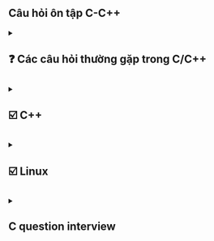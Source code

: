 ## Câu hỏi ôn tập C-C++ 
<details> 
<summary><h2> ❓ Các câu hỏi thường gặp trong C/C++<h2></summary>
<details>
    <summary><h3>⭐Tại sao lại sử dụng ngôn ngữ C<h3></summary>
    
C có nhiều ưu điểm chẳng hạn như : về mặc tốc độ, tính linh hoạt tính module và khả năng mở rộng. đặc biệt nó gần với ngôn ngữ máy cho khả năng linh hoạt vể kiểm soát vùng nhớ tác động lên phần cứng sâu hơn. 
</details>

<details>
    <summary><h3>⭐ Điểm khác biệt C/C++ <h3></summary>

C là ngôn ngữ cơ sở nền tảng cho nhiều ngôn ngữ khác, trong đó bao gồm c++, vì vậy c và c++ có nhiều điểm khác biệt nhau. C theo hướng thủ tục còn c++ hướng đối tượng. 
    
Hướng thủ tục là c chia nhỏ chương trình thành các hàm và hoạt động theo trình tự nhất định. C được trình bài theo hướng tuyến tính thông qua các hàm không có khái niệm lớp hay đối tượng như c++. các hàm của C thì hoạt động độc lập và không có khái niệm đóng gói hay kế thừa như c++.
Về biến thì các biến toàn cục và cục bộ được dùng để chia sẽ dữ liệu giữa giữa các hàm nhưng không có khả năng ẩn nó bên trong 1 đối tuọng .

Quy trình thực thi: thì C thực thi từ trên xuống dưới theo thứ tự, Không có khả năng Đa hình nay nạp chồng 1 cách linh hoạt như c++.

</details>

<details>
    <summary><h3> ⭐ Làm thế nào để tăng và giảm trong C <h3></summary>

++variable or variable++ 

> Sự khác nhau của chúng

++variable : Tăng trước sau dó mới dùng giá trị đó 
```c
int i = 7;
int x = 3;
int c = 7 + (++x) = 11;
```
variable++ : dùng rồi mới tăng 
```c
int i = 7;
int x = 3;
int c = 7 + (x++) = 10;
```

</details>

<details>
    <summary><h3>⭐ Khái niệm con trỏ treo lơ lửng trong C<h3></summary>

Là 1 con trỏ đến 1 vùng nhớ được giải phóng hay đến vùng nhớ k hợp lệ. Khi một con trỏ trở thành con trỏ lơ lửng việc sử dụng sẽ gây ra hậu quả không mông muốn. Khi ta cố gắng tri cập vào địa chỉ của con trỏ lơ lững ta có thể gặp lỗi runtime hay crash hoặc kết quả không đoán trước được.

</details>

<details>
    <summary><h3>⭐ Cách để bạn có thể lấy được dữ liệu người dùng <h3></summary>

Dùng scanf() để đọc giá trị từ bàn phím. Đọc dữ liệu theo các định dạng đã được chỉ định 
</details>

<details>
    <summary><h3>⭐ So sánh global variable và local variable <h3></summary>

- Về thời gian tồn tại
    G_var : tồn tại đến khi chương trình kết thúc.
    L_var : tồn tại trong func mà nó được khởi tạo và sẽ đươc giải phóng khi func kết thúc.
    Static L_var : sẽ tồn tại đến khi chương trình kết thúc. nhưng nó chỉ được gọi tại func khai báo nó. và giữ nguyên giá trị khi được gọi lại tại hàm.
- Về vị trí lưu trữ : 
    G_var: được lưu ở phân vùng data or bss tùy thuộc vào cách khai báo.
    L_var: được lưu tại phân vùng stack của bộ nhớ.
    static l_var : được lưu tương tự như G_var. 

</details>

<details>
    <summary><h3>⭐ String có phải là một kiểu dữ liệu không <h3></summary>

- String không phải là một kiểu dữ liệu nguyên thủy. thay vào đó chuổi trong C được biểu diễn thông qua một mảng ký tự(char []) được kết thúc bằng '\0' null character.
- String có thể được khai báo ở stack head hay là cả .rodata (read only data) dùng con trỏ để trỏ đến phân vùng đó.

</details>

<details>
    <summary><h3>⭐ Library<h3></summary>
Có 2 loại lib là static lib và dynamic lib(shared lib)
>> Sự khác nhau giữa chúng 
    Static lib : là tập hợp các file object đã biên dịch sẵn liên kết lại thành 1 file .a (unix) hay lib(win) Khi biên dịch toàn bộ mã cần thiết từ static lib sẽ được nhúng thảng vào file thực thi . 
    = load nhanh hơn không cần reslove symbol lúc runtime 
    = file thực thi lớn, cần build lại chương trình lúc cập nhật, có thể taoj bản dư thừa củ cùng một thư viện dùng các ứng dụng khác nhau 
    dynamic lib: là thư viện biên dịch riêng biệt .so (unix) hay .dll (win) khi biên dịch chỉ thông tin metadata và sysbol được nhúng vào file thực thi 
    = kích thước file thực thi nhỏ hơn, dễ cập nhật thư viện mà không cần build lại chương trình, các ứng dụng khác nhau có thể dùng chung 1 bản thư viện 
    = Phụ thuộc vào file trên hệ thống thiếu .so hay dll sẽ không chạy, việc resolve symbol có thể mất thời gian lúc runtime, rủi ro version mismatch
</details>

<details>
    <summary><h3>⭐ Khái niệm statck trong C/c++<h3></summary>

là dạng cấu trúc dữ liệu FILO: có nghĩa là dữ liệu đưa vào đầu tiên sẽ nằm dưới đái và khi lấy ra sẽ lấy từ trên xuống.
Stack có bộ nhớ rất thấp tùy thuộc vào kiến trúc hệ điều hành. nếu khai báo vượt quá sẽ gây ra lỗi tràn stack (Stack overflow)
</details>

<details>
    <summary><h3>⭐ Điều gì xảy ra khi một ngoại lệ (exception) được ném ra và không được bắt<h3></summary>

- Ứng dụng bị dừng đột ngột : hệ điều hành trình biên dịch sẽ chấm dứt quá trình thực thi của chương trình để ngăn chặn hành vi không mong muốn 
- Thông báo lỗi hệ thống
- Rò rỉ tài nguyên : Ngoại lệ xảy ra trong khi tài nguyên như tệp tin, bộ nhớ hoặc kết nối mạng đang được sử dụng mà không có cơ chế giải phóng có thể dẫn đến rò rỉ tài nguyên.
- Trạng thái không nhất quán : Nếu chương trình thực hiện 1 thao tác quan trọng(ví dụ như cập nhật dữ liệu) dữ liệu có thể bị sai lệch hoặc không được lưu trữ đầy đủ 
- Ảnh hưởng đến trạng thái người dùng : Trong các ứng dụng giao diện người dùng một ngoại lệ không được xử lý có thể khiến ứng dụng bị treo .
</details>

<details>
    <summary><h3>⭐ Điều gì xảy ra khi ta cố gắn giải phóng con trỏ đã giải phóng trc đó <h3></summary>

- Lỗi segmentation fault Hệ thống có thể phát hiện lỗi truy cập bộ nhớ không hợp lệ và chấm dứt chương trình với lỗi segmentation fault 
- Lỗi khó đoán định : Bộ nhớ có thể thay đổi không mong muốn, dẫn đến hành vi kỳ lại trong chương trình mà khó xác định nguyên nhân .
- Rò rỉ hoặc hỏng bộ nhớ: một số hệ thống quản lý bộ nhớ có thể cấp phát lại vùng nhớ bị giải phóng, gây ra lỗi truy suất dữ liệu hoặc chương trình treo.
- Lỗ hỏng bảo mật 
</details>

<details>
    <summary><h3>⭐ Cấu trúc dữ liệu tree<h3></summary>

- Là một kiểu cấu trúc phân cấp trong đó mỗi phần tử(node) có thể có nhiều phần tử con Một số loại cây phổ biến 

Binary tree(cây nhị phân) : mỗi note có tối đa 2 phần tử con  
binary search tree cây nhị phân có tính chất đặt biệt. Với mỗi node, tất cả các giá trị bên trái nhỏ hơn node và các giá trị bên phải lớn hơn node 
B-tree : được dùng trong nhiều hệ thống tệp
AVL-tree Cây Bts có thêm tập tính cân bằng để đảm bảo hiệu xuất tốt khi tìm kiếm.  
</details>

<details>
    <summary><h3>⭐ Khái niệm binary tree<h3></summary>

-> cấu trúc dữ liệu dạng cây mỗi node có tối đa 2 node con một bên trái 1 bên phải , có 1 node root từ đó các node con được xây dựng dựa trên node root. 
-> Có thể rỗng, tức là không có node nào. 

</details>

<details>
<summary><h3>⭐ Sự khác biệt của delete và delete [] trong c++<h3></summary>

-> cả 2 đều được dùng để giải phóng bộ nhớ của một đối tượng được cấp phát bằng new.
->> delete : giải phóng một đối tượng được cấp phát bằng new.
->> delete[] : giải phóng một mảng đối tưởng cấp phát bằng new[].
</details>

<details>
<summary><h3>⭐  <h3></summary>
</details>
</details>

<details>
<summary><h2>☑️ C++ <h2></summary>

<details>
<summary><h3>🌏 Class and Object<h3></summary>

-> Class là gì :  class là một kiểu cấu trúc dữ liệu trong c++ do người dùng tự định nghĩa dùng để mô tả các thuộc tính và phương thức. class là một khuôn mẫu sẽ không tốn bộ nhớ ram cho đến khi được dùng để khởi tạo.
-> object là gì : là 1 đối tượng được khai báo tư class và nó sẽ chiếm một vùng nhớ cụ thể trên ram để lưu trữ dữ liệu và cung cấp các phương thức của class.

<details>
<summary><h4>💙 Constructor and destructor <h4></summary>
-> Constructor là gì : Constructor là 1 phương thức đặt biệt, được gọi khi khởi tạo object. mục đích là khởi tạo giá trị ban đầu cho obj. 
->> Đặc điểm : có trùng tên với class và không có kiểu trả về kể cả kiểu void, có thể overload được với các parameter khác nhau.

-> Destructor  là gì : ngược lại với destructor là 1 phương thức được gọi tự động khi object ra khỏi phạm vi hoạt động hoặc bị giải phóng.
->> Đặc điểm : giống tên class nhưng có dấu ngã và kcos tham số và k overload.

</details>
<details>
<summary><h4>💙 Copy constructor<h4></summary>

-> là 1 contructor đặt biệt để tạo 1 đối tương mới bằng cách sao chep giá trị của 1 obj hiện có. nó được dùng nếu bạn muốn đảm bảo quá trình copy 1 cách chính xác và và kiểm soát được hành vi sao chep. 
->> Tham số truyền vào là 1 tham chiếu hằng đến 1 obj 
->> copy là 1 khái niệm và deep copy hay shallow là 1 quá trình thực hiện 

```c++
class obj1 {
    public:
    int x ;
    obj1(int a) : x(a){}
    obj1(const obj1 &a){
        x = a.x;
    }
};

int main(void){
    obj1 myObj(2);
    obj1 my_2 = myObj;
    printf("%d",my_2.x); // => out 2
    return 0;
}
```
</details>
<details>
<summary><h4>💙 Move constructor <h4></summary>

-> Move constructor la gi : là 1 constructỏ đặc biệt thay vì sao chép lại nó sẽ lấy giá trị của 1 obj sẵn có và đặt giá trị của obj có sẵn về trạng thái hợp lệ nhưng rỗng (con trỏ của đối tượng cũng sẽ là con trỏ null pointer) 

-> ứng dụng: khi làm việc với dữ liệu lớn(như mảng hay danh sách hoặc đối tượng có vùng nhớ động) thì giúp giảm tài nguyên và tối ưu chi phí. đảm bảo thao tác nhanh chống mà không tạo ra bản sao.

```c++
class obj1 {
    public:
    int* x ;
    obj1(int a) : x(a){}
    obj1(obj1 &&a){
        x =new int(a.x);
    }
};

int main (void){
    obj1 my_1(2);
    obj1 my_2 = std::move(my_1);
    my_1.x ; /// khong co gi
    my_2.x ; /// 2
}
```
</details>

<details>
<summary><h4>💙 Shallow copy <h4></summary>

-> tạo bản sao chứa tham chiếu hoặc con trỏ đến dữ liệu góc thay vì sao chép toàn bộ. vì vậy khi thay đổi giá trị thì đối tượng gốc cũng bị ảnh hưởng. do cùng tham chiếu đến 1 địa chỉ.
-> lưu ý shallow copy có thể gây lỗi , đặt biệt trong trường hợp giải phóng bộ nhớ. con trỏ obj còn lại sẽ bị tình trạng con trỏ lơ lửng.
```c++
class obj1 {
    public:
    int* x ;
    obj1(int a) {
        x = new int (a);
    }
    obj1(const obj1 &a){
        x =a.x;
    }
};

int main (void){
    obj1 my_1(2);
    obj1 my_2 = my_1;
    my_1.x ; /// 2
    my_2.x ; /// 2
}
```
</details>
<details>
<summary><h4>💙 Deep copy  <h4></summary>

-> là cách sao chép mà các đối tượng bằng cachs nhân bản hoàn toàn và nó đều đọc lập và không chia sẽ vùng nhớ với đối tượng gốc.
```c++
class obj1 {
    public:
    int* x ;
    obj1(int a) {
        x = new int (a);
    }
    obj1(const obj1 &a){
        x =new int (*a.x);
    }
};

int main (void){
    obj1 my_1(2);
    obj1 my_2 = my_1;
    my_1.x ; /// 2
    my_2.x ; /// 2
    *my_2.x =3;
    my_1.x ; /// 2
    my_2.x ; /// 3  
}
```

</details>
<details>
<summary><h4>💙 Friend  <h4></summary>

-> dungf để khai báo một hàm hoặc 1 class là bạn bè của 1 class khác khi 1 hàm hoặc 1 class đuocwj khai báo friend nó có quyền truy cập vào các thành viên (private) or protected mặc dù theo mặc định thì các hàm này chỉ cps thể truy cập từ bên trong class.
```c++
class myObj{
    private : 
    int x;
    public :
    myObj(int a) : x(a){}

    friend void display (const myObj &obj);
}

void display (const myObj &obj){
    printf("%d", obj.x);
}

int main (){
    myObj o1(1);
    display(o1); // 1
    return 0;
}
/////////////////
class myObj{
    private : 
    int x;
    public :
    myObj(int a) : x(a){}

    friend class B;
}
class B{
    public:
    void display (const myObj &obj){
    printf("%d", obj.x);
}
}

int main (){
    myObj o1(1);
    B o2;
    o2.display(o1); // 1
    return 0;
}
```
</details>
<details>
<summary><h4>💙 this pointer <h4></summary>

-> COn tror this được sử dụng bên trong class giúp tham chiếu đến đối tượng hiện tại đang goi thành viên của class. 

->> Chỉ dùng bên trong class luôn trỏ đến đối tượng hiện tại tức là đối tượng mà phương thức đó đang gọi giúp tham chiếu đến chính đối tượng hiện tại đâg gọi thành viên của class. Hữu ích khi có sự trùng lập giữa biến và tham số giúp phân biệt rõ ràng hơn

</details>
</details>

<details>
<summary><h3>🌏 Overloading <h3></summary>

- Overloading là gì : là một kỹ thuật trong c++ cho phép nạp chồng các hàm toán tử có tên trùng nhau nhưng có các chức năng khác nhau, dựa vào số lượng hoặc kiểu tham số mà ta cung cấp. overloading giúp cho mã nguồn linh hoạt và dễ đọc hơn

- lưu ý khi dùng không thể overload :: .* . . hai hàm chỉ dựa trên kiểu trả về

- overloading  function : sử dụng 1 tên hàm cho nhiều chức năng dựa vào tham số truyền vào.
- operator overloading : mở rộng chức năng của toán tử để làm việc với kiểu dữ liệu tùy chỉnh.

<details>
<summary><h4>💙 copy <h4></summary>

- Khi operator overloading = kiểm soát đối tuongjw được gán từ đối tượng khác

- Toán tử này nó khác với copy constructor nó chỉ được gọi khi cả 2 đã tồn tại 

```c++
class my_obj{
    private :
        int * data;
    public :
        my_obj(int a){
            data = new int(a);
        }
        my_obj& operator=(const my_obj& obj){
            if (this != &obj){
                delete data;
                *(this->data) = new(*obj.data);
            }
            return *this;
        }
};

int main void {
    my_obj o1(12);
    my_obj o2(1);
    o2 = o1;
    // o2.data =12
}

```
</details>
<details>
<summary><h4>💙 Move <h4></summary>

tương tự như move constructor thì move operator cũng là duy chuyển dữ liệu từ đối tượng này sang đối tượng khác và đưa dữ liệu của đối tưởng củ thành rỗng . chỉ khác là nó chỉ áp dụng cho 2 đối tượng đã tạo rồi. 

```c++
class my_obj{
    private :
        int * data;
    public :
        my_obj(int a){
            data = new int(a);
        }
        my_obj& operator=(const my_obj& obj){
            if (this != &obj){
                delete data;
                *(this->data) = new(*obj.data);
                obj.data = nullptr; 
            }
            return *this;
        }
};

int main void {
    my_obj o1(12);
    my_obj o2(1);
    o2 = std::move(o1);
    // o2.data =12
    // o1.data = null
}

```
</details>

<details>
<summary><h4>💙 member function <h4></summary>

- khi overloading member function thì các member đó có thể cùng trong 1 class cùng tên với nhau nhưg sẽ khác các parameter 
</details>

</details>

<details>
<summary><h3>🌏 Inheritance <h3></summary>

- Inheritance là gì : Cho phép các lớp con kế thừa các thuộc tính và phương thức của lớp khác. Mục đích là giảm thiểu mã nguồn tái sữ dụng lại mã.

- public Inheritance : lớp con kế thừa các thành phần của lớp cha và đặt nó ở trạng public bên lớp con. các trạng thái protected được kế thưa nhưng sẽ vẫn ở trạng thái protected và chỉ có thể truy cập bằng các phương thức được cup cấp ở lớp con.Đối vói private khi kế thừa thì lớp con vẫn có nhưng các thành phần này phải được gọi từ public tại lớp cha khai báo và lớp con kế thừa.

- protected Inheritance : lớp con kế thừa và đặt các kế thừa ở trạng thái protected tức là không thể gọi bên ngoài nhưng có thể gọi thông qua các method mà lớp con cung cấp và có thể kế thừa cho các lớp con tiếp theo.

- private Inheritance : Lớp con kế thừa và đặt tất cả các thuộc tính về pravite. thành viên private của lớp cha vẫn phải gọi qua phương thức được khai báo ở lớp cha. còn các thành viên ở protected or public vẫn có thể truy cập qua phương thức của lớp con. nhưng các kế thừa sau sẽ phải được gọi qua phương thức của lớp lớn hơn.

<details>
<summary><h4>💙 Constructor and destructor <h4></summary>

- Khi lóp con được khởi tạo thì nó sẽ gọi constructor của lớp cha trước. nếu lớp cha không có constructor thì chương trinhf sẽ tạo 1 constructor cho lớp lớp đó. nếu lớp cha k khai báo constructor defaul mà khai báo constructor có tham số cài đặ thì lớp con phải gọi tường minh trước VD:
```c++
class parent {
    private : 
        int data;
    public :
        parent(int a) : data(a){}
};

class child : public parent {
    private : 
        int data;
    public :
        chill(int value ) : parent(value){}
};
```

</details>

<details>
<summary><h4>💙 Copy and move <h4></summary>

Copy hoặc Move Constructor trong Kế thừa:

Copy/Move Constructor không chỉ ở lớp con mà còn ở lớp cha:

Khi lớp con có copy constructor hoặc move constructor, lớp con phải tường minh gọi copy hoặc move constructor của lớp cha.

Nếu không gọi tường minh, copy/move constructor mặc định của lớp cha (nếu có) sẽ được gọi tự động.

Constructor mặc định và Constructor đặc biệt:

C++ sẽ tự động tạo constructor mặc định (default constructor), copy constructor mặc định, hoặc move constructor mặc định cho lớp, nhưng:

Chỉ khi lớp không khai báo bất kỳ constructor nào.

Nếu lớp có các trường hợp đặc biệt như con trỏ hoặc quản lý vùng nhớ động, và không định nghĩa copy/move constructor tường minh, các constructor mặc định có thể không được tạo, dẫn đến lỗi biên dịch hoặc lỗi khi chạy chương trình (runtime).

Khi đã khai báo constructor bất kỳ:

Nếu một lớp đã khai báo constructor (ví dụ, constructor có tham số), C++ sẽ không tạo constructor mặc định hoặc copy/move constructor mặc định.

Điều này là do C++ coi rằng lập trình viên muốn tự kiểm soát cách đối tượng được khởi tạo.

Khi lớp cha chỉ có constructor tham số, mà lớp con không gọi tường minh copy/move constructor của lớp cha, điều này sẽ gây lỗi biên dịch.

Hậu quả khi không gọi tường minh trong kế thừa:

Khi lớp cha không có constructor mặc định và lớp con không gọi tường minh copy/move constructor của lớp cha, chương trình không thể biên dịch được do thiếu cách khởi tạo phù hợp cho lớp cha.

</details>

</details>

<details>
<summary><h3>🌏 Polymorphism  <h3></summary>

- là tính đa hình trong lập trình hướng đối tượng cho phép 1 đối tượng có thể biểu diễn theo nhiều thuộc tính khác nhau giúp tăng tính linh hoạt mở rộng trong thiết kế chương trình.

- có 2 loại đa hình : 
    
    compiler-time polymorphims : đây là loại đa hình quyết định cách thức hoạt động  của đối tượng tại thời điểm biên dịch chương trình.

    runtime polymorphism : quyết đinh cách thức tại thời điểm chạy. DDuocj thực hiện thông qua kế thừa hoặc hàm ảo hóa(virtual function)

<details>
<summary><h4>💙 Virtual <h4></summary>

- là 1 method trong lớp base được thiết kế để có thể ghi đè bởi các lớp dẫn xuất, cho phép thực hiện runtime-polymorphism. 

- khi 1 phương thức được khai báo virtual điều này có nghĩa là lớp dẫn xuất có thể overide lại cùng tên cùng tham số 

- c++ tạo 1 bảng đặt biệt Vtable chứa các con trỏ đến các phương thức tương ứng của đối tượng thay vì phương thức của lớp cơ sở. tại thời gian chạy con trỏ được sử dụng đê truy cập đến phương thức thực tế của đối tượng. 

- Dùng chung virtual cùng với destructor trong kế thừa đảm bảo destructor của lớp cơ sở được gọi một cách chuẩn sat ví dụ như trong trường hợp dùng con trỏ lớp cơ sở để quản lý đối tượng của lớp dẫn suất mà không dùng virtual thì khi chúng ra giải phóng con trỏ chỉ giải phòng vùng nhớ của lớp cơ sở lớp dẫn xuất k được gọi destructor đúng cách.

vd : khi dùng chung với virtual destructor

```c++
class base{
    private :
        int a
    public : 
        base(int a) : this->a(a){}
        virtual ~base(){
            cout << "Base destructor called" << endl;
        };
};

class derived : public base {
    private:
    int* data;

public:
    derived() {
        data = new int[100]; // Cấp phát vùng nhớ
        cout << "Derived constructor called" << endl;
    }

    ~derived() { // Destructor của lớp dẫn xuất
        delete[] data; // Giải phóng vùng nhớ
        cout << "Derived destructor called" << endl;
    }
};

int main(void){
    base *obj = new derived();
    delete obj;
}
```

    output : Derived destructor called
             Base destructor called




</details>
<details>
<summary><h4>💙 Abstract <h4></summary>

- Đươc sử dụng để định nghĩa 1 khung chung hoặc giao diện cho các lớp dẫn suất. Nó k được sử dụng trực tiếp mà được khai báo qua các lớp con.

- Note : các lớp kế thừa phải khai báo nó không thì chính lớp đó cũng thành 1 abstract . Nên có các virtual destructor để đảm bảo được hủy đúng cách.

- lợi ích là nó tanwng tính linh hoạt và khả năng mở rộng. các lớp mới dễ dàng kế thừa và triển khai mà không cần thay đổi mã nguồn hiện tại. Hổ trợ đa hình giúp các đối tượng khác nhau có thể xử lý thông qua 1 giao diện chung.

</details>
</details>

<details>
<summary><h3>🌏 Smart pointer  <h3></summary>

- smart pointer là một khái niệm dùng để quản lý tự động vùng nhớ động và tài nguyên, thay vì phải lo lắng về việc giải phóng vùng nhớ sau khi dùng. Smart pointer sẽ tự động giải phóng sau khi dùng tránh rò rỉ và duoble delete trong lập trình.

- Các loại smart pointer

    Unique pointer : Chỉ định rỏ quuyền sở hữu ownship của tài nguyên , tại 1 thời điểm chỉ có 1 unique pointer không thể sao chép nhưng có thể move nó. 

    Share poniter : Hổ trợ nhiều đối tượng chia sẽ quyền sở hữu, nó dùng reference count để đếm số lượng đối tượng đang sở hữu khi mà = 0 thì sẽ tự động giải phóng vùng nhớ. 

```c++
int main (void){
    std::share_ptr<int> ptr_1 = std::make_share<int>(20); // count = 1
    {
        std::shared_ptr<int> ptr2 = ptr1; //count = 2
    }
    //count = 1
    return 0;  // count = 0

}
```
    Luu y khi dùng share_pointer phải tránh vòng lập tham chiếu như share A = share b ; và share b lại = share a nếu như vậy referent count sẽ không bao giờ bằng 0; 

    Cách giải quyết là dùng weak pointer vì weak pointer không tăng vòng lập tham chiếu. nó chỉ theo dỗi share poniter mà không tham gia vào quyền sở hữu

</details>

<details>
<summary><h3>🌏 STL<h3></summary>

- Là 1 thư viện tiêu chuẩn trong c++ cung cấp 1 tập hợp các công cụ mạnh mẻ trong c++ để làm việc với cấu trúc dữ liệu và thuật toán. Nó được thiết kế để giúp Dev dễ dàng thao tác với dữ liệu đồng thời đảm bảo tính hiệu quả trong việc quản lý bộ nhớ, xử lý các phép toán, và thực thi các thuật toán phổ biến. 

- Container : là 1 cấu trúc dữ liệu giúp nó quản lý cá nhóm phân tử  các contaner tiêu biểu như list vector 

- Algorithm : STL cung cấp các thuật toán được định nghĩa trước để xử lý dữ liệu như: Sắp xếp (sort) Tìm kiếm (find) Duyệt (for_each) Loại bỏ (remove) Thuật toán hoạt động trên các container thông qua iterators.

- Iterarors : Iterators là công cụ để duyệt qua các phần tử trong containers. Nó tương tự con trỏ, giúp bạn truy cập tuần tự các phần tử.

- Lợi ích của STL:

        Tăng năng suất lập trình:
        Giảm thời gian viết mã nhờ các công cụ đã được tối ưu và thử nghiệm kỹ lưỡng.

        Tính linh hoạt:
        STL cung cấp các công cụ có thể làm việc với bất kỳ loại dữ liệu nào thông qua templates.

        Hiệu suất cao:
        Các cấu trúc dữ liệu và thuật toán trong STL được tối ưu hóa để hoạt động hiệu quả cả về tốc độ và sử dụng bộ nhớ.

        Mã nguồn dễ đọc và bảo trì:
        Sử dụng STL làm cho mã nguồn ngắn gọn, dễ hiểu và có tính module cao.

<details>
<summary><h4>💙 Templates <h4></summary>

- Cung cấp một cách để tạo ra các hàm hoặc các lớp mà kiểu dữ liệu được định nghĩa 1 cách tổng quát. Khi sử dụng templates c++ sẽ tạo ra các phiên bản cụ thể của các hàm hoặc các lớp tương ứng trong quá trình biên dịch

- Function templates : Cho phép định nghĩa hàm với kiểu dữ liệu tổng quát

vd 
```c++
template <typename T>
T add(T a, T b){
    return a+b;
}

int main(void){
    add<float>(5.6, 1.2); // add = 6.7 float
    add<int>(12,3); // 15 int
}

```

- Class template : ddinhj nghia lop voi nhieu kieu du lieu khac nhau

```c++
template <typename A>
class base{
    A data;
    base(A data) : this->data(data){}
    ~base();
}

int main(){
    base<int> obj_1(1); // data = int = 1
    base<string> obj_2("Khoi"); // data = string = Khoi
}
```





</details>

</details>

<details>
<summary><h3>🌏 Lambda expressions<h3></summary>

- Là 1 hàm ẩn danh được khai báo ngay tại nơi cần sử dụng. nó hoạt động như 1 hàm bình thường nhưng có 1 số điểm khác biệt : Không cần đặt tên , có thể truyền trực tiếp vào hàm khác, có thể bắt biến từ môi trường bên ngoài. 

- lợi ích viết hàm ngắn gọn xử lý lọgic ngay tại thời điểm và nó thích hợp với các hàm STL library.  

cấu trúc 
```c++
    [capture] (int x) {body}
    capture : bắt biến từ môi trường bên ngoài 
    (int x) : parameter 
    {body} : xử lý logic 
```

Vd 
```C++
int main (void){
    auto num = [](int a ){return a+1 };
    num(1); // num =2

    vector<int> a = {1,2,3,4,5};

    for_each(a.begin();a.end();
        [](int x){
            cout << x<<endl;
        } 
    );
}

```
</details>

</details>

<details>
<summary><h2>☑️  Linux <h2></summary>

- Là 1 hệ điều hành mã nguồn mở, thuộc họ hệ điều hành giống Unix được xây dựng dựa trên nhân linux. Nổi tiếng với tính linh hoạt ổn định và bảo mật. Thường dùng cho máy chủ, thiết bị nhúng và cả máy tính cá nhân. Đặc điểm nổi bật của Linux là mã nguồn mở, cho phép mọi ng có thể xem và sửa đổi và phân phối mã nguồn điều này làm cho cộng đồng mạnh mẻ và liên tục cải tiến. 
<details>

<summary><h3>⏩ Linux file system <h3></summary>

- Tổng quan về file 
    
    Regular file : các file như file text, file excutable
    Directories file : file chứa các file khác.
    Character device file: file đại diện cho các thiết bị không có địa chỉ vùng nhớ. (các ngoại vi như chuộc )
    Block deviec file: File đại diện cho các thiết bị có địa chỉ vùng nhớ (usb bộ nhớ)
    Link file : file đại diện cho file khác. 
        -Hard link: Chia sẻ dữ liệu, file này mất thì file kia vẫn dùng được.

        -Soft link: Chỉ dẫn đường tới file gốc, file gốc mất thì link bị "hỏng."
    
    Socket file : file đại diện cho socket
    pipe file : file đại diện cho pipe

- Phân quyền 

    -rwxrw-rw-

    dấu dầu tiên là loại file 
    3 vị trí têp là là user (u) : 
    3 vị trí kế là group (g) : Linux cho phép add ng dùng vào group nên chỉ có ng trong group mới được sữa
    3 vị trí cuối là other (o) : ai cũng có quyến sữa

    read (r), write (w), excute(x)

lệnh đổi user , sudo chown <name> <file>
lệnh đổi về root 
sudo chown root file_name
Thay đổi nhóm:

bash
sudo chown :root file_name
Thay đổi cả user và group:

bash
sudo chown root:root file_name

giao tiếp với file có các hàm như system call 

open (file, flag mode) return fd(file descriptor)

write (fd, buf, size)




</details>
<details>

<summary><h3>⏩ Multi-Threading <h3></summary>

- cho phép chương trình thực thi nhiều tác vụ đồng thời với nhau. từ đó tăng hiệu suất và giảm thời gian chờ của ứng dụng 

- contextswitch time : thread switch lẹ hơn process.
- Share memory : các thread nằm cùng 1 process dễ dàng trao đổi dữ liệu với nhau . Trên hệ thống multi-core thì các thread có thể hoạt song song với nhau. Nếu 1 thread mà bị block thì các thread khác vẫn hoạt động bình thường. và khi tạo 1 thread thì chúng sẽ được đặt trong stack segment. 

- Nếu crashed thì các threads trên cùng 1 process sẽ bị tạm dừng ngay. Các thread thì nó sẽ ngang hàng với nhau. 

- Để định danh 1 thread thì nó là threadID có thể là số nguyên hoặc nó là 1 struct thông thường nó là 1 struct. Để mà so sánh 2 thằng struct này thì có hàm pthread_self() : threadID và pthread_equal() : truyền vào 2 thread và trả lại kết quả xem nó có giống nhau không .

- Khi viết 1 hàm main process thì hàm đó đc gọi là main thread luôn. tiến trình mà chỉ có main thread thì đơn luồng. còn tiến trình mà tạo thread là đa luồng. 

</details>
<details>

<summary><h3>⏩ Socket <h3></summary>

- là 1 cơ chế truyền thông cho phép các tiến trình có thể giao tiếp với nhau trên cùng 1 thiết bị hay kể cả là khác thiết bị.

- socket được đại diện bởi 1 file socket descriptor. thông tin được mô tả trong file socket 1 domain, type, protocol. 

-> Domain : Unix domain, Internet domain

    Unix domain : giao tiếp giữa các tiến trình trê cung 1 thiết bị.

    Internet domain : giao riếp thông qua Internet IPV4 IPV6.

-> Type có 2 loại : 

    Stream socket (TCP) : qua 3 bước bắt tay để tạo liên kết 
    -> Bind 
    -> Listen 
    -> accept 
    - dữ liệu truyền đi tin cậy đảm bảo nhận theo thứ tự , yêu cầu tạo kết nối trước khi truyền, thường dùng khi chuỗi dữ liệu bit

    Datagram socket (UDP) : nó đơn giản hơn TCP
    - Không tin cậy dữ liệu truyền đi có thể mất, khoogn theo thứ tự, không có thông báo khi truyền lỗi. Không cần tạo kế nối trước khi truền. Truyền data ngay cả khi tiến trình khác k tồn tại. Thường được dùng nếu dữ liệu là các gói tin,


-> ptotocol là cách thức đóng gói dữ liệu cung 1 cập Domain và type chỉ tồn tại 1 protocol nên thường bằng 0 

các bước dùng các system call socket (stream)

Master :
    socket : tạo file socket
    blind : gán socket với địa chỉ
    listen : lắng nghe các kết nối trong hàng đợi
    accept : chấp nhận các kết nối.
client
    connect -> master accept 

    sau đó giữa 2 socket sẽ trao đổi qua read anh write

các bước dùng các system call socket (UDP)

    socket : tạo file socket
    blind : gán socket với địa chỉ

    sau đó giữa 2 socket sẽ trao đổi qua read anh write
</details>
<details>

<summary><h3>⏩ Character device file <h3></summary>

- là mọt loại file trên linux/ unix dùng để giao tiếp giữa user space và kernel space bằng cách ghi và đọc từng byte thường được sử dungjh các thiết bị như usb, thiết bị ngoại vi. đây là cách hữu ích để truyền dữ liệu hoặc gửi yêu cầu. 

- Majo và Minor Là : Là 2 thông số quan trọng trong quản lý các thiết bị và tệp thiết bị. Major number đại diện cho trình điều khiển tương ứng mà kernel dùng để giao tiếp với thiết bị. Minor number là loại cụ thể mà Major quản lý. 

- Class đại diện cho 1 nhóm thiết bị cùng loại giúp cho việc tổ chức và quản lý thiết bị tốt hơn. khi tạo classs các thiết bị cùng 1 class sẽ xuat hienj trong sys/class.

- class hổ trợ tạo device file tương ứng trong dev khong cần phải tạo thủ công bằng mknod. 

- dễ dàng mwor rộng tái sử dụng do nó tạo 1 giao diện chung cho tát cả các thiết bị trong cùng 1 nhóm 

- thích hợp với hệ thống sysfs nó sẽ tạo ra các entry tương ứng trong sysfs. Entry chứa các thuộc tính trạng thái của thiết bị cho phép người dùng hoặc ứng dụng thao tác với thiết bị thông qua các tệp trong sys/class

các lệnh tạo 

    int alloc_chrdev_region(dev_t * dev, unsigned baseminor, unsigned count, const char * name); lệnh cấp phát mijor, minor

    struct class : struct tạo class 

    struct class * __class_create(struct module * owner, const char * name, struct lock_class_key * key); : lệnh tạo class

    struct device * device_create(struct class * class, struct device * parent, dev_t devt, void * drvdata, const char * fmt, ...); lệnh tạo device
    
trong linux khi các lệnh tạo sẽ có các leebnhj hủy tương ứng

như class thì class_destroy, device_destroy
cấp phát thì có lệnh hủy cấp pháp unregister_chrdev_region : hủy đăng ký mijor and minor.

- Cấu trúc cdev struct là một phần của charactor device interface. Cấu trúc của nó giúp dễ dàng đăng ký và quản lý thiết bị với kernel. Mỗi thiết bị ký tự trong kernrnel thường được liên kết với instance của struct cdev. Nó liên kết thiết bị với hàm gọi hệ thống systemcall như open read, write , ioctl thông qua file_operations.

các thành phần chính của nó : 
    
    Kobject : đối tượng quản lý. 
    const struct file_opeartions *ops trỏ đến bảng hàm thao tác trên file
    dev_t dev : lưu Mijor minor.
    count : số lượng thiết bị quản lý

Example 
```c
#include <linux/module.h> 
#include <linux/fs.h>
#include <linux/device.h>
#include <linux/cdev.h>

struct __MDEV{
    struct class *m_class;
    dev_t m_dev;
    struct cdev m_cdev;
}mdev_t;

/*Function prototype*/
static ssize_t m_read(struct file *flip, char __user *buf, size_t size, loff_t *offset );
static ssize_t m_write(struct file *flip, char __user *buf, size_t size, loff_t *offset );
static int m_open(struct inode *inode, struct file *flip);
static void m_close(struct inode *inode, struct file *flip);

static struct file_operations fops = {
    .owner = THIS_MODULE,
    .read = m_read,
    .write = m_write,
    .open = m_open,
    .release = m_close
};
static int __init module_init(void){
    /*alloc region*/

    if (alloc_chrdev_region(&mdev_t.m_dev, 0,1,"m_dev") < 0){
        pr_err(" Alloc region failed\n");
    }

    /*create class*/
    mdev_t.m_class = class_create(THIS_MOUDLE,"class_dev");

    if(device_create(mdev_t.m_class,NULL, mdev_t.m_dev,NULL, "m_device") < 0){
        pr_err("error");
    }

    /*Create cdev struct*/
    cdev_init(&mdev_t.m_cdev,&fops);

    /*adding charracter device to the systerm*/
    cdev_add(&mdev_t.m_cdev,mdev_t.mdev, 1 );
}

```
</details>
<details>
<summary><h3>⏩ Sysfs<h3></summary>

Sysfs là gì : là 1 hệ thống tập tin ảo trong linux cung cấp giao diện giúp người dùng có thể truy cập và cấu hình các thông số của kernel thông qua hệ thống tập tin 
thường được gắn vào /sys nó thay thế /proc ở mục đích rỏ hơn ở thông tin hệ thống. 
sys tập trung vào thông tin phân cứng và kernel trong khi đó proc thì cung cấp tập trung vào thông tin tiến trình 

- Để tạo sysfs cần dùng kobject hoặc device_create_file() sau khi tạo sẽ xuất hiện entry bên trong /sys

- sysfs hổ trợ các thao tác độc ghi qua attribute có callback  show() để đọc hoặc strore() để ghi.

- ứng dụng thực tế quản lý thiết bị phần cứng mà không truy vấn trực tiếp đến kernel 

- Có thể thay đổi thông số kernel thông qua cách ghi data mà không cần reboot 

- nó có ảnh hưởng đến hiệu suất hệ thống nhưng không đáng kể vì nó lưu thông tin kernel ở dạng file text đơn giản. nếu 1 driver ghi vào file sys ở tốc độ cao nó có thể gây quá tải I/O.

- rủi ro khi dùng sysfs như : ghi nhầm thông tin phần cứng. Lộ thông tin phần cứng. cần đặt quyền truy cập đúng để tránh những thay đổi không mong muốn. 


</details>

<details>
<summary><h3>⏩ device-tree <h3></summary>

- Device tree là một file mô tả phần cứng ở dạng cấu trúc cây, mỗi device là 1 node mỗi node sẽ mang các thuộc tính và các thuộc tính có thể được mang dữ liệu hoặc để tróng.

- Vai trò của device tree : giúp hệ điều hành hiểu và quản lý phần cứng không sửa kernel. 
- Cấu trúc là dạng cây : với các device là các node, mỗi node có các thuộc tính và con của nó có thể là node khác. 
- Hoạt động : khi khởi động kernel sẽ đọc device tree để nhận diện phần cứng.
- Khai báo : thường được viết theo ngôn ngữ DTS(device tree source) và biên dịch thành DTB để kernel dùng. 
- ứng dungpj phổ biến trên các hệ thống linux chạy trên kiến trúc ARM đăcj biệt thiết bị nhúng.

cấu trúc device tree : 

kiểu dữ liệu số nguyên 32 bit đặt trong dấu <>
string trong dấu "".
boolean là 1 thuộc tính trống nếu khai báo trong device tree tức là nó true. không thì nó mặc địa false.

-> quy ước đặt tên : <name>[@address]{propertive} name lên đến 31 ký tự . address chỉ được dùng để truy cập vào node có thể không khai báo luôn. 

ALias, lable, pHandle

    aliases {
    ethernet0 = &fec;
    gpio0 = &gpio1;
    gpio1 = &gpio2;
    mmc0 = &usdhc1;
    [...]
    };
    gpio1: gpio@0209c000 {
        compatible = "fsl,imx6q-gpio", "fsl,imx35-gpio";
        [...]
    };
    node_label: nodename@reg {
        [...];
        gpios = <&gpio1 7 GPIO_ACTIVE_HIGH>;
    };

lable là cách để định danh 1 node bằng 1 cái tên duy nhất thực tế tên này được chuyển thành 1 giá trị 32bit ở DT compiler. ở ví dụ trên thì gpio1 và node_label là lable. 

Phandle là 1 giá trị 32bit liên kết với node. Và được sử dụng để định danh 1 node để có thể tham chiếu đến node dó từ thuộc tính của node khác. bằng cách sử dụng <&gpio1> ta có thể trỏ đến 1 node có tên là lable là gpio1

Để kernel có thể kiểm soát hể cả cây tìm 1 node thì khái niệm alias ra đời . Alias không được dùng trực tiếp tròn DT nhưng nó sẽ được kernel dùng. Ta có thể dùng hàm find_node_by_alias() để tìm đến 1 node 

lưu ý nến không định danh phandle ở node muốn trỏ tới thì phải dùng lable hoặc alias để dùng phandle tham chiếu đến nếu muốn gọi node từ node kahcs

vd khong dùng lable tham chiếu phải định danh phandle là số nguyên ở node muốn dùng làm tham chiếu 

    gpio@0209c000 {
        compatible = "fsl,imx6q-gpio";
        phandle = <0x1>;  // Định danh node bằng phandle
    };

    led {
        gpios = <&0x1 7 GPIO_ACTIVE_HIGH>;
    };





</details>

<details>
<summary><h3>⏩ U-boot <h3></summary>

- là 1 bootloader mã nguồn mở sử dụng rộng rải trong embedded linux để khởi động hệ thống và tải kernel vào bộ nhớ. U-boot hỗ trợ nhiều kiến trúc phần cứng khác nhau từ ARM, x86, đến powerPC. U-bôot giúp nhà phát triển thiết lập hệ thống ban đầu và chuẩn bị môi trường để kernel hoạt động. 

- các giai đoạn trong quá trình của u-boot gòm :
    - giai đoạn rom code mã rom đươc nhà phát triển nạp sẵn vào flash để tiềm kiếm bộ nhớ ngoài để tải và thực thi giai đoạn SPL
    - SPL (seconds program loader) : Là 1 chương trình nhỏ của rom code.(thường nó được load và chạy file MLO) dùng để khởi tạo DRAM và tải TPL hoặc load thẳng u-bool đầy đủ. 
    - TPL (thirt program loader) : thường chỉ xuất hiện trên các hệ thống phức tapj dùng để thực hiện các khởi tạo bổ sung trước khi u-boot được tải.
    - Giai đoạn U-boot : U-boot đầy đủ được tải vào bộ nhớ, cho phép người dùng thực thi tải kernel và hệ thống file root  

Cấu trúc u-boot : 
    MLO/Image
    tệp uEnv.txt : tùy chỉnh các hành vi của u-boot như viết script để thực thi các hành vi boot 
    

Các lệnh thường dùng trong U-boot

    bdinfo : xem thông tin hệ thống phần cứng hiện tại 
    printenv: in ra tất cả các biến môi trường hiện đang lưu trong u-boot 
        loadaddr : địa chỉ load kernel 
        fdtaddr : địa chỉ device tree
        bootcmd : thiết bị boot
        in ra 1 biến cụ thể printenv <name>

    các lệnh liên quan : 
        setenv : đặt sửa 1 biến môi trường
        saveenv : lưu lại 

    mmc list : kiểm tra các thiết bị mmc (sd card, emmc)

    lệnh load kernel vào vùng địa chỉ 
    step 1 chọn ổ sd card hoặc emmc : mmc dev 0 
    step 2 load kernel từ file zImage được lưu /boot/,, : 
        load <mmc> <loại mmc : partinsion> <address on ram> <file path image>
        vd : load mmc 0:1 ${loadaddr} /boot/zImage
    step 3 load devietree
        trương tự như load kernel 
    step 4 dùng lệnh boot để boot và
        bootz : zImage
        bootm : fitImage, uImage
        booti : arm4 Image
    
</details>

<details>
<summary><h3>⏩ Cross compiler<h3></summary>

- Cross compiler là gì : là quá trình biên dịch mã nguồn trên một máy tính có kiến trúc khác với thiết bị mục tiêu. Thường được thực hiện trên các máy có cấu hình mạnh để tạo ra các tệp thực thi chạy trên các kiến trúc nhỏ gọn có cấu hình không mạnh để tối ưu thời gian build. 

- Tại sao lại dùng cross compiler : 

    - tiết kiệm tài nguyên : thiết bị nhúng thường có phần cứng hạn chế không đủ để biên dịch mã nguồn.
    - tăng tốc độ phát triễn : Máy phát triển có cấu hình mạnh giúp biên dịch nhanh chống hơn so với thiết bị nhúng.
    - linh hoạt : Hỗ trợ nhiều kiến trúc phần cứng, từ ARM, x86 ... 

- toolchain là 1 công cụ bao gồm trình biên dịch(compiler), trình liên kết (linker), và 1 số côn cụ khác , một số toolchain phổ biến như :
    Linaro toolchain : 1 tỏng những toolchain phát triển kiến trúc ARM
    GCC : được sử dụng rộng rãi phát triển nhúng. 

- Thách thức khi làm việc với Cross compiler : 
    - cấu hình phức tạp : việc thiết lập toolchain đồi hỏi hiểu biết sâu
    - Đảm bảo toolchain tương thích với thiết bị mục tiêu
 
</details>

</details>

<details>
<summary><h2>C question interview <h2></summary>

<details>
<summary><h3> Quá trình Preprocessing có diễn ra đối với assambly code hay không?<h3></summary> 

- Trả lời cho câu hỏi này là vừa có vừa không. 

- có khi phụ thuộc vào toolchain và phần mở rộng của file > Ví dụ trong GCC hoặc ARM clang nếu file assembly đuocwj lưu dưới dạng .S thì trình biên dịch sẽ gửi file qua tiền xử lý như ngôn ngữ C và ta có thể sử dụng các chỉ thị xử lý như #include #define trong mã ngược lại.
- Không khi được lưu dưới dạng .s thì quá trình preprocessing sẽ không diễn ra và mã được gửi thẳng đến assembler để biên dịch ra mã máy. 

</details>
<details>
<summary><h3> Macro bitwase <h3></summary> 

- AND
```c
    0100
    0111
    ----
    0100
```

- OR
```c
    0100
    0111
    ----
    0111
```

- XOR
```c
    0100
    0111
    ----
    0011
```




- Swap dibbles bye:

```c
#define     SWAP_DIBBLES_BYTE(data)     (((data & 0x0F)<<4) | ((data & 0xF0)>>4))
```

- Swap Two byte

```c
#define     SWAP_TWO_BYTE(data)     (((data & 0x00FF)<<8) | ((data & 0xFF00)>>8))
```

-Swap Tow number dont use temp 

```c
#define     SWAP_TWO_NUM(a,b)       (a ^= b ^= a ^= b)

// Explain :  a ^ a = 0
    a = a^b 
    b = b^a = b ^ (a^b) => b = a
    a = a ^ b = a ^ (b ^ a) => a = b
```


</details>

</details>

